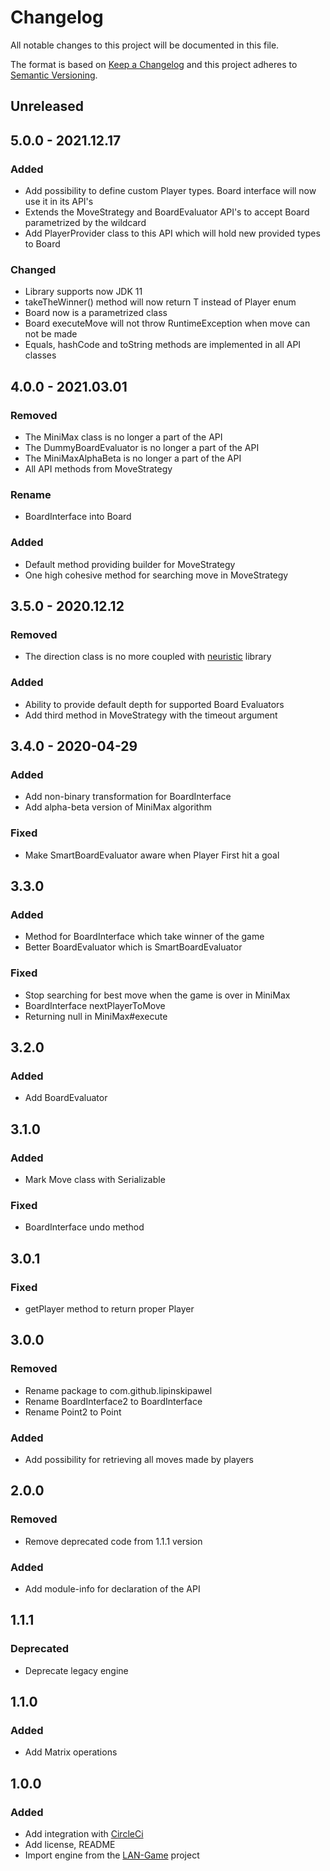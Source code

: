 # Changelog

All notable changes to this project will be documented in this file.

The format is based on [Keep a Changelog](http://keepachangelog.com/en/1.0.0/)
and this project adheres to [Semantic Versioning](http://semver.org/spec/v2.0.0.html).

## Unreleased

## 5.0.0 - 2021.12.17

### Added

- Add possibility to define custom Player types. Board interface will now use it in its API's
- Extends the MoveStrategy and BoardEvaluator API's to accept Board parametrized by the wildcard
- Add PlayerProvider<T> class to this API which will hold new provided types to Board<T>

### Changed

- Library supports now JDK 11
- takeTheWinner() method will now return T instead of Player enum
- Board now is a parametrized class
- Board executeMove will not throw RuntimeException when move can not be made
- Equals, hashCode and toString methods are implemented in all API classes

## 4.0.0 - 2021.03.01

### Removed

- The MiniMax class is no longer a part of the API
- The DummyBoardEvaluator is no longer a part of the API
- The MiniMaxAlphaBeta is no longer a part of the API
- All API methods from MoveStrategy

### Rename

- BoardInterface into Board

### Added

- Default method providing builder for MoveStrategy
- One high cohesive method for searching move in MoveStrategy

## 3.5.0 - 2020.12.12

### Removed

- The direction class is no more coupled with [neuristic] library

[neuristic]: https://github.com/lipinskipawel/neuristic

### Added

- Ability to provide default depth for supported Board Evaluators
- Add third method in MoveStrategy with the timeout argument

## 3.4.0 - 2020-04-29

### Added

- Add non-binary transformation for BoardInterface
- Add alpha-beta version of MiniMax algorithm

### Fixed

- Make SmartBoardEvaluator aware when Player First hit a goal

## 3.3.0

### Added

- Method for BoardInterface which take winner of the game
- Better BoardEvaluator which is SmartBoardEvaluator

### Fixed

- Stop searching for best move when the game is over in MiniMax
- BoardInterface nextPlayerToMove
- Returning null in MiniMax#execute

## 3.2.0

### Added

- Add BoardEvaluator

## 3.1.0

### Added

- Mark Move class with Serializable

### Fixed

- BoardInterface undo method

## 3.0.1

### Fixed

- getPlayer method to return proper Player

## 3.0.0

### Removed

- Rename package to com.github.lipinskipawel
- Rename BoardInterface2 to BoardInterface
- Rename Point2 to Point

### Added

- Add possibility for retrieving all moves made by players

## 2.0.0

### Removed

- Remove deprecated code from 1.1.1 version

### Added

- Add module-info for declaration of the API

## 1.1.1

### Deprecated

- Deprecate legacy engine

## 1.1.0

### Added

- Add Matrix operations

## 1.0.0

### Added

- Add integration with [CircleCi]
- Add license, README
- Import engine from the [LAN-Game] project

[circleci]: https://circleci.com/gh/lipinskipawel/game-engine
[lan-game]: https://github.com/lipinskipawel/LAN-game
